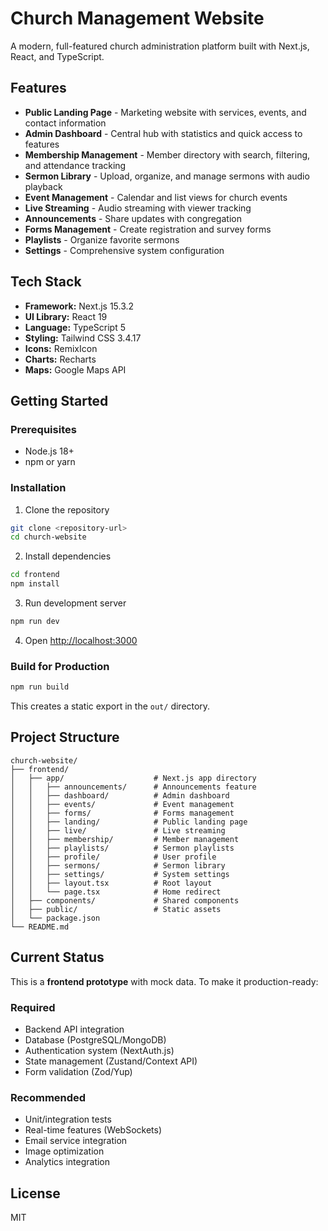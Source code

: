 # Church Management Website

A modern, full-featured church administration platform built with Next.js, React, and TypeScript.

## Features

- **Public Landing Page** - Marketing website with services, events, and contact information
- **Admin Dashboard** - Central hub with statistics and quick access to features
- **Membership Management** - Member directory with search, filtering, and attendance tracking
- **Sermon Library** - Upload, organize, and manage sermons with audio playback
- **Event Management** - Calendar and list views for church events
- **Live Streaming** - Audio streaming with viewer tracking
- **Announcements** - Share updates with congregation
- **Forms Management** - Create registration and survey forms
- **Playlists** - Organize favorite sermons
- **Settings** - Comprehensive system configuration

## Tech Stack

- **Framework:** Next.js 15.3.2
- **UI Library:** React 19
- **Language:** TypeScript 5
- **Styling:** Tailwind CSS 3.4.17
- **Icons:** RemixIcon
- **Charts:** Recharts
- **Maps:** Google Maps API

## Getting Started

### Prerequisites

- Node.js 18+ 
- npm or yarn

### Installation

1. Clone the repository
```bash
git clone <repository-url>
cd church-website
```

2. Install dependencies
```bash
cd frontend
npm install
```

3. Run development server
```bash
npm run dev
```

4. Open [http://localhost:3000](http://localhost:3000)

### Build for Production

```bash
npm run build
```

This creates a static export in the `out/` directory.

## Project Structure

```
church-website/
├── frontend/
│   ├── app/                    # Next.js app directory
│   │   ├── announcements/      # Announcements feature
│   │   ├── dashboard/          # Admin dashboard
│   │   ├── events/             # Event management
│   │   ├── forms/              # Forms management
│   │   ├── landing/            # Public landing page
│   │   ├── live/               # Live streaming
│   │   ├── membership/         # Member management
│   │   ├── playlists/          # Sermon playlists
│   │   ├── profile/            # User profile
│   │   ├── sermons/            # Sermon library
│   │   ├── settings/           # System settings
│   │   ├── layout.tsx          # Root layout
│   │   └── page.tsx            # Home redirect
│   ├── components/             # Shared components
│   ├── public/                 # Static assets
│   └── package.json
└── README.md
```

## Current Status

This is a **frontend prototype** with mock data. To make it production-ready:

### Required
- Backend API integration
- Database (PostgreSQL/MongoDB)
- Authentication system (NextAuth.js)
- State management (Zustand/Context API)
- Form validation (Zod/Yup)

### Recommended
- Unit/integration tests
- Real-time features (WebSockets)
- Email service integration
- Image optimization
- Analytics integration

## License

MIT
